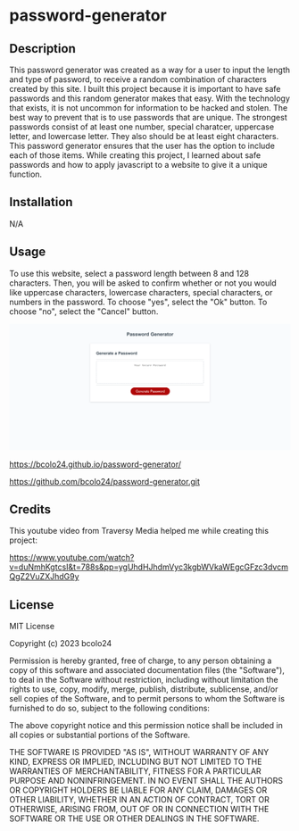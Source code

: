 # password-generator

## Description

This password generator was created as a way for a user to input the length and type of password, to receive a random combination of characters created by this site. I built this project because it is important to have safe passwords and this random generator makes that easy. With the technology that exists, it is not uncommon for information to be hacked and stolen. The best way to prevent that is to use passwords that are unique. The strongest passwords consist of at least one number, special charatcer, uppercase letter, and lowercase letter. They also should be at least eight characters. This password generator ensures that the user has the option to include each of those items. While creating this project,  I learned about safe passwords and how to apply javascript to a website to give it a unique function. 

## Installation
N/A

## Usage

To use this website, select a password length between 8 and 128 characters. Then, you will be asked to confirm whether or not you would like uppercase characters, lowercase characters, special characters, or numbers in the password. To choose "yes", select the "Ok" button. To choose "no", select the "Cancel" button.

![Screenshot of password generator website](./assets/pgeneratorsitess.png)

https://bcolo24.github.io/password-generator/

https://github.com/bcolo24/password-generator.git

## Credits
This youtube video from Traversy Media helped me while creating this project:

https://www.youtube.com/watch?v=duNmhKgtcsI&t=788s&pp=ygUhdHJhdmVyc3kgbWVkaWEgcGFzc3dvcmQgZ2VuZXJhdG9y

## License

MIT License

Copyright (c) 2023 bcolo24

Permission is hereby granted, free of charge, to any person obtaining a copy
of this software and associated documentation files (the "Software"), to deal
in the Software without restriction, including without limitation the rights
to use, copy, modify, merge, publish, distribute, sublicense, and/or sell
copies of the Software, and to permit persons to whom the Software is
furnished to do so, subject to the following conditions:

The above copyright notice and this permission notice shall be included in all
copies or substantial portions of the Software.

THE SOFTWARE IS PROVIDED "AS IS", WITHOUT WARRANTY OF ANY KIND, EXPRESS OR
IMPLIED, INCLUDING BUT NOT LIMITED TO THE WARRANTIES OF MERCHANTABILITY,
FITNESS FOR A PARTICULAR PURPOSE AND NONINFRINGEMENT. IN NO EVENT SHALL THE
AUTHORS OR COPYRIGHT HOLDERS BE LIABLE FOR ANY CLAIM, DAMAGES OR OTHER
LIABILITY, WHETHER IN AN ACTION OF CONTRACT, TORT OR OTHERWISE, ARISING FROM,
OUT OF OR IN CONNECTION WITH THE SOFTWARE OR THE USE OR OTHER DEALINGS IN THE
SOFTWARE.